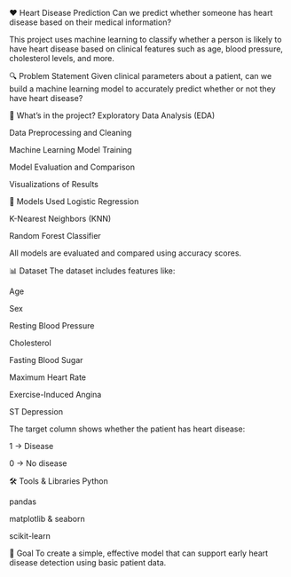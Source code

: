 ❤️ Heart Disease Prediction
Can we predict whether someone has heart disease based on their medical information?

This project uses machine learning to classify whether a person is likely to have heart disease based on clinical features such as age, blood pressure, cholesterol levels, and more.

🔍 Problem Statement
Given clinical parameters about a patient, can we build a machine learning model to accurately predict whether or not they have heart disease?

📁 What’s in the project?
Exploratory Data Analysis (EDA)

Data Preprocessing and Cleaning

Machine Learning Model Training

Model Evaluation and Comparison

Visualizations of Results

🧪 Models Used
Logistic Regression

K-Nearest Neighbors (KNN)

Random Forest Classifier

All models are evaluated and compared using accuracy scores.

📊 Dataset
The dataset includes features like:

Age

Sex

Resting Blood Pressure

Cholesterol

Fasting Blood Sugar

Maximum Heart Rate

Exercise-Induced Angina

ST Depression

The target column shows whether the patient has heart disease:

1 → Disease

0 → No disease


🛠️ Tools & Libraries
Python

pandas

matplotlib & seaborn

scikit-learn

📌 Goal
To create a simple, effective model that can support early heart disease detection using basic patient data.

